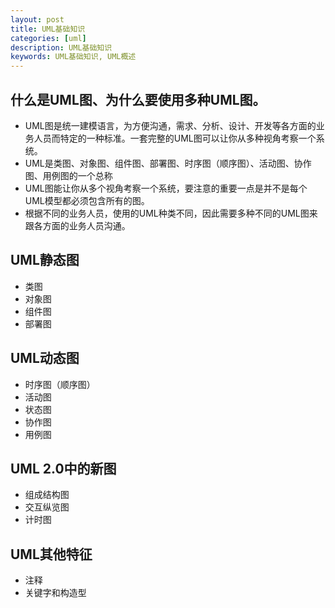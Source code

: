 ```yaml
---
layout: post
title: UML基础知识
categories: [uml]
description: UML基础知识
keywords: UML基础知识, UML概述
---
```


## 什么是UML图、为什么要使用多种UML图。
- UML图是统一建模语言，为方便沟通，需求、分析、设计、开发等各方面的业务人员而特定的一种标准。一套完整的UML图可以让你从多种视角考察一个系统。
- UML是类图、对象图、组件图、部署图、时序图（顺序图）、活动图、协作图、用例图的一个总称
- UML图能让你从多个视角考察一个系统，要注意的重要一点是并不是每个UML模型都必须包含所有的图。
- 根据不同的业务人员，使用的UML种类不同，因此需要多种不同的UML图来跟各方面的业务人员沟通。

## UML静态图
- 类图
- 对象图
- 组件图
- 部署图

## UML动态图
- 时序图（顺序图）
- 活动图
- 状态图
- 协作图
- 用例图

## UML 2.0中的新图
- 组成结构图
- 交互纵览图
- 计时图

## UML其他特征
- 注释
- 关键字和构造型